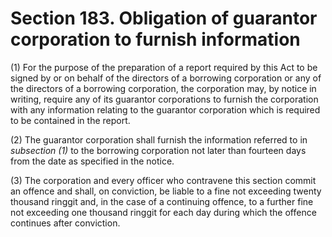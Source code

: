 # Section 183. Obligation of guarantor corporation to furnish information

\(1\) For the purpose of the preparation of a report required by this Act to be signed by or on behalf of the directors of a borrowing corporation or any of the directors of a borrowing corporation, the corporation may, by notice in writing, require any of its guarantor corporations to furnish the corporation with any information relating to the guarantor corporation which is required to be contained in the report.

\(2\) The guarantor corporation shall furnish the information referred to in _subsection \(1\)_ to the borrowing corporation not later than fourteen days from the date as specified in the notice.

\(3\) The corporation and every officer who contravene this section commit an offence and shall, on conviction, be liable to a fine not exceeding twenty thousand ringgit and, in the case of a continuing offence, to a further fine not exceeding one thousand ringgit for each day during which the offence continues after conviction.

